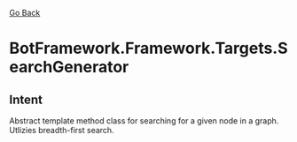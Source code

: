 [Go Back](../../../REFERENCE.md)

# BotFramework.Framework.Targets.SearchGenerator

## Intent

Abstract template method class for searching for a given node in a graph. Utlizies breadth-first search.